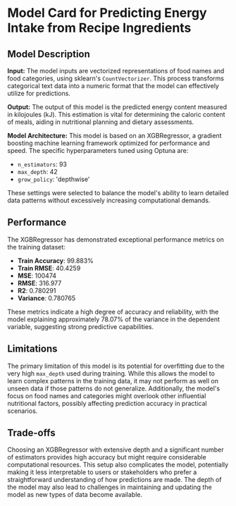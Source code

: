 # Model Card for Predicting Energy Intake from Recipe Ingredients

## Model Description

**Input:** The model inputs are vectorized representations of food names and food categories, using sklearn's `CountVectorizer`. This process transforms categorical text data into a numeric format that the model can effectively utilize for predictions.

**Output:** The output of this model is the predicted energy content measured in kilojoules (kJ). This estimation is vital for determining the caloric content of meals, aiding in nutritional planning and dietary assessments.

**Model Architecture:** This model is based on an XGBRegressor, a gradient boosting machine learning framework optimized for performance and speed. The specific hyperparameters tuned using Optuna are:
- `n_estimators`: 93
- `max_depth`: 42
- `grow_policy`: 'depthwise'

These settings were selected to balance the model's ability to learn detailed data patterns without excessively increasing computational demands.

## Performance

The XGBRegressor has demonstrated exceptional performance metrics on the training dataset:
- **Train Accuracy**: 99.883%
- **Train RMSE**: 40.4259
- **MSE**: 100474
- **RMSE**: 316.977
- **R2**: 0.780291
- **Variance**: 0.780765

These metrics indicate a high degree of accuracy and reliability, with the model explaining 
approximately 78.07% of the variance in the dependent variable, suggesting strong predictive 
capabilities.

## Limitations

The primary limitation of this model is its potential for overfitting due to the very high `max_depth` used during training. While this allows the model to learn complex patterns in the training data, it may not perform as well on unseen data if those patterns do not generalize. Additionally, the model's focus on food names and categories might overlook other influential nutritional factors, possibly affecting prediction accuracy in practical scenarios.

## Trade-offs

Choosing an XGBRegressor with extensive depth and a significant number of estimators provides high accuracy but might require considerable computational resources. This setup also complicates the model, potentially making it less interpretable to users or stakeholders who prefer a straightforward understanding of how predictions are made. The depth of the model may also lead to challenges in maintaining and updating the model as new types of data become available.